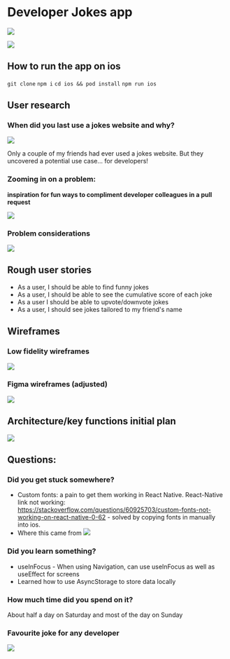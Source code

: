 # Developer Jokes app

![](https://i.imgur.com/v4FX6u4.png)

![](https://i.imgur.com/4z24FaW.png)

## How to run the app on ios

`git clone`
`npm i`
`cd ios && pod install`
`npm run ios`

## User research

### When did you last use a jokes website and why?

![](https://i.imgur.com/n28vy8r.jpg)

Only a couple of my friends had ever used a jokes website. But they uncovered a potential use case... for developers!

### Zooming in on a problem:

**inspiration for fun ways to compliment developer colleagues in a pull request**

![](https://i.imgur.com/e4yDAvg.jpg)

### Problem considerations

![](https://i.imgur.com/c6l8fzu.jpg)

## Rough user stories

- As a user, I should be able to find funny jokes
- As a user, I should be able to see the cumulative score of each joke
- As a user I should be able to upvote/downvote jokes
- As a user, I should see jokes tailored to my friend's name

## Wireframes

### Low fidelity wireframes

![](https://i.imgur.com/G97G2ED.jpg)

### Figma wireframes (adjusted)

![](https://i.imgur.com/fo5cjJD.png)

## Architecture/key functions initial plan

![](https://i.imgur.com/m4SEgy0.jpg)

## Questions:

### Did you get stuck somewhere?

- Custom fonts: a pain to get them working in React Native. React-Native link not working: https://stackoverflow.com/questions/60925703/custom-fonts-not-working-on-react-native-0-62 - solved by copying fonts in manually into ios.
- Where this came from
  ![](https://i.imgur.com/SOm2Z0y.png)

### Did you learn something?

- useInFocus - When using Navigation, can use useInFocus as well as useEffect for screens
- Learned how to use AsyncStorage to store data locally

### How much time did you spend on it?

About half a day on Saturday and most of the day on Sunday

### Favourite joke for any developer

![](https://i.imgur.com/iYIRJTp.png)
